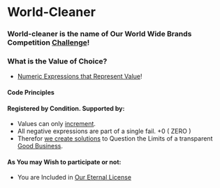 # World-Cleaner
### World-cleaner is the name of Our World Wide Brands Competition [Challenge](https://wiki.odicforcesounds.com/docs/en/Tao/Fragments/Path/)! 

### What is the Value of Choice?
- [Numeric Expressions that Represent Value](https://wiki.odicforcesounds.com/docs/en/Tao/Fragments/OdicPoints/)! 

#### Code Principles

#### Registered by Condition. Supported by:
- Values can only  [increment](https://wiki.odicforcesounds.com/docs/plan/psudoCode.html). 
- All negative expressions are part of a single fail. +0 ( ZERO ) 
- Therefor [we create solutions](https://wiki.odicforcesounds.com/docs/plan/Questions.html) to Question the Limits of a transparent [Good Business](https://pt.linkedin.com/in/rakzhodekams).

#### As You may Wish to participate or not:
- You are Included in [Our Eternal License](https://wiki.odicforcesounds.com/art/pages/License/index.html)

